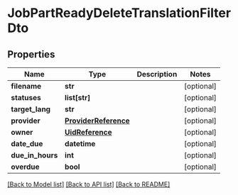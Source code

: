 # JobPartReadyDeleteTranslationFilterDto

## Properties
Name | Type | Description | Notes
------------ | ------------- | ------------- | -------------
**filename** | **str** |  | [optional] 
**statuses** | **list[str]** |  | [optional] 
**target_lang** | **str** |  | [optional] 
**provider** | [**ProviderReference**](ProviderReference.md) |  | [optional] 
**owner** | [**UidReference**](UidReference.md) |  | [optional] 
**date_due** | **datetime** |  | [optional] 
**due_in_hours** | **int** |  | [optional] 
**overdue** | **bool** |  | [optional] 

[[Back to Model list]](../README.md#documentation-for-models) [[Back to API list]](../README.md#documentation-for-api-endpoints) [[Back to README]](../README.md)

